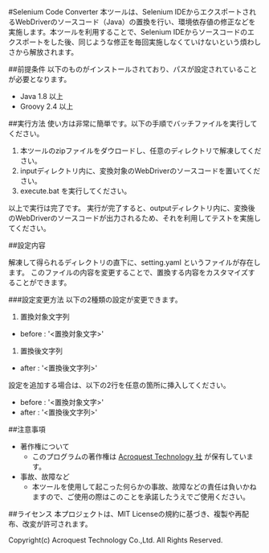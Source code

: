 #Selenium Code Converter
本ツールは、Selenium IDEからエクスポートされるWebDriverのソースコード（Java）の置換を行い、環境依存値の修正などを実施します。本ツールを利用することで、Selenium IDEからソースコードのエクスポートをした後、同じような修正を毎回実施しなくていけないという煩わしさから解放されます。

##前提条件
以下のものがインストールされており、パスが設定されていることが必要となります。
- Java 1.8 以上
- Groovy 2.4 以上

##実行方法
使い方は非常に簡単です。以下の手順でバッチファイルを実行してください。

1.  本ツールのzipファイルをダウロードし、任意のディレクトリで解凍してください。
1.  inputディレクトリ内に、変換対象のWebDriverのソースコードを置いてください。
1.  execute.bat を実行してください。

以上で実行は完了です。
実行が完了すると、outputディレクトリ内に、変換後のWebDriverのソースコードが出力されるため、それを利用してテストを実施してください。

##設定内容

解凍して得られるディレクトリの直下に、setting.yaml というファイルが存在します。
このファイルの内容を変更することで、置換する内容をカスタマイズすることができます。

###設定変更方法
以下の2種類の設定が変更できます。
1. 置換対象文字列
- before : '<置換対象文字>'
1. 置換後文字列
 - after : '<置換後文字列>'

設定を追加する場合は、以下の2行を任意の箇所に挿入してください。
- before : '<置換対象文字>'
- after : '<置換後文字列>'

##注意事項
- 著作権について
    - このプログラムの著作権は [Acroquest Technology 社](http://www.acroquest.co.jp/) が保有しています。
- 事故、故障など
    - 本ツールを使用して起こった何らかの事故、故障などの責任は負いかねますので、ご使用の際はこのことを承諾したうえでご使用ください。

##ライセンス
本プロジェクトは、MIT Licenseの規約に基づき、複製や再配布、改変が許可されます。


Copyright(c) Acroquest Technology Co.,Ltd. All Rights Reserved.

